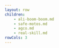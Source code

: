 ```yaml
---
layout: row
children:
    - ali-boom-boom.md 
    - safe-motos.md 
    - agco.md
    - real-skill.md
rowCols: 3
---
```

